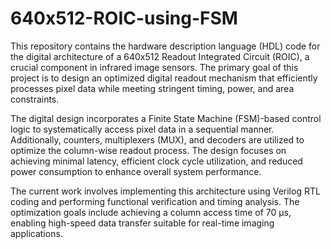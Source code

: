 # 640x512-ROIC-using-FSM

This repository contains the hardware description language (HDL) code for the digital architecture of a 640x512 Readout Integrated Circuit (ROIC), a crucial component in infrared image sensors. The primary goal of this project is to design an optimized digital readout mechanism that efficiently processes pixel data while meeting stringent timing, power, and area constraints.

The digital design incorporates a Finite State Machine (FSM)-based control logic to systematically access pixel data in a sequential manner. Additionally, counters, multiplexers (MUX), and decoders are utilized to optimize the column-wise readout process. The design focuses on achieving minimal latency, efficient clock cycle utilization, and reduced power consumption to enhance overall system performance.

The current work involves implementing this architecture using Verilog RTL coding and performing functional verification and timing analysis. 
The optimization goals include achieving a column access time of 70 µs, enabling high-speed data transfer suitable for real-time imaging applications.
